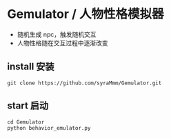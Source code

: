 # Gemulator / 人物性格模拟器
- 随机生成 npc，触发随机交互
- 人物性格随在交互过程中逐渐改变

## install 安装
```
git clone https://github.com/syraMmm/Gemulator.git
```

## start 启动
```
cd Gemulator
python behavior_emulator.py
```
